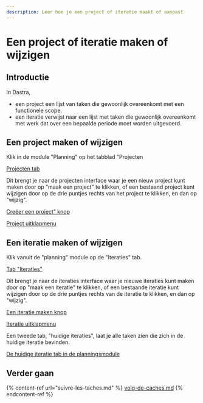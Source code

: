 ```yaml
---
description: Leer hoe je een project of iteratie maakt of aanpast
---
```


# Een project of iteratie maken of wijzigen

## Introductie

In Dastra,

* een project een lijst van taken die gewoonlijk overeenkomt met een functionele scope.
* een iteratie verwijst naar een lijst met taken die gewoonlijk overeenkomt met werk dat over een bepaalde periode moet worden uitgevoerd.

## Een project maken of wijzigen

Klik in de module "Planning" op het tabblad "Projecten

[Projecten tab](<../../.gitbook/assets/image (225).png>)

Dit brengt je naar de projecten interface waar je een nieuw project kunt maken door op "maak een project" te klikken, of een bestaand project kunt wijzigen door op de drie puntjes rechts van het project te klikken, en dan op "wijzig".

[Creëer een project" knop](<../../.gitbook/assets/image (226).png>)

[Project uitklapmenu](<../../.gitbook/assets/image (227).png>)

## Een iteratie maken of wijzigen

Klik vanuit de "planning" module op de "Iteraties" tab.

[Tab "Iteraties"](<../../.gitbook/assets/image (228).png>)

Dit brengt je naar de iteraties interface waar je nieuwe iteraties kunt maken door op "maak een iteratie" te klikken, of een bestaande iteratie kunt wijzigen door op de drie puntjes rechts van de iteratie te klikken, en dan op "wijzig".

[Een iteratie maken knop](<../../.gitbook/assets/image (229).png>)

[Iteratie uitklapmenu](<../../.gitbook/assets/afbeelding (230).png>)

Een tweede tab, "huidige iteraties", laat je alle taken zien die zich in de huidige iteratie bevinden.&#x20;

[De huidige iteratie tab in de planningsmodule](<../../.gitbook/assets/Capture web\_4-5-2022\_15256\_app.dastra.eu (1).jpg>)

## Verder gaan

{% content-ref url="suivre-les-taches.md" %}
[volg-de-caches.md](volg-de-caches.md)
{% endcontent-ref %}















